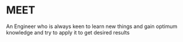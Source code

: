 # MEET
An Engineer who is always keen to learn new things and gain optimum knowledge and try to apply it to get desired results
